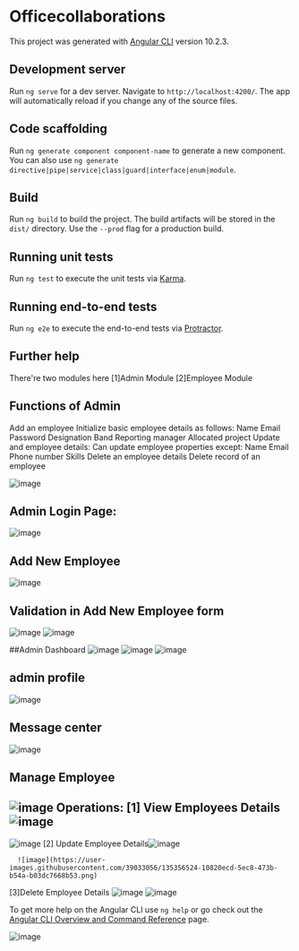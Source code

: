 # Officecollaborations

This project was generated with [Angular CLI](https://github.com/angular/angular-cli) version 10.2.3.

## Development server

Run `ng serve` for a dev server. Navigate to `http://localhost:4200/`. The app will automatically reload if you change any of the source files.

## Code scaffolding

Run `ng generate component component-name` to generate a new component. You can also use `ng generate directive|pipe|service|class|guard|interface|enum|module`.

## Build

Run `ng build` to build the project. The build artifacts will be stored in the `dist/` directory. Use the `--prod` flag for a production build.

## Running unit tests

Run `ng test` to execute the unit tests via [Karma](https://karma-runner.github.io).

## Running end-to-end tests

Run `ng e2e` to execute the end-to-end tests via [Protractor](http://www.protractortest.org/).

## Further help
There're two modules here
[1]Admin Module
[2]Employee Module

## Functions of Admin
Add an employee
Initialize basic employee details as follows:
Name
Email
Password
Designation
Band
Reporting manager
Allocated project
Update and employee details:
Can update employee properties except:
Name
Email
Phone number
Skills 
Delete an employee details
Delete record of an employee

![image](https://user-images.githubusercontent.com/39033056/135323087-085df053-a4a4-4fe2-be25-c5014cc52006.png)

## Admin Login Page:
![image](https://user-images.githubusercontent.com/39033056/135323268-92328fe7-1b23-4eb1-9a34-e7e72f5beeb9.png)

## Add New Employee
![image](https://user-images.githubusercontent.com/39033056/135323633-3a51f6c0-821b-43ca-b409-5125377f7a82.png)
 
 ## Validation in Add New Employee form
![image](https://user-images.githubusercontent.com/39033056/135323870-3fa6584e-8f91-4c9a-82ad-050b03b15b09.png)
![image](https://user-images.githubusercontent.com/39033056/135323936-ddf86146-b93d-453b-9b6c-d7261d40e3e5.png)

##Admin Dashboard
![image](https://user-images.githubusercontent.com/39033056/135324312-aa8f689d-ce37-489b-aa73-89959b55e7af.png)
![image](https://user-images.githubusercontent.com/39033056/135325137-6d9634e9-6492-4351-9dae-d07739922a9b.png)
![image](https://user-images.githubusercontent.com/39033056/135325503-e2bd18d2-976f-4edd-b28f-29b9e8e6a468.png)

## admin profile
![image](https://user-images.githubusercontent.com/39033056/135325580-8f223af2-0363-40d9-a698-038fec1d84f8.png)
## Message center
![image](https://user-images.githubusercontent.com/39033056/135325677-12999516-52ad-469e-950b-4becf287866d.png)

## Manage Employee
![image](https://user-images.githubusercontent.com/39033056/135325780-d608003e-97d0-4c81-8701-5723e54adcd1.png)
 Operations:
[1] View Employees Details ![image](https://user-images.githubusercontent.com/39033056/135356309-38435166-d105-428a-b8e7-b4bede562496.png)
 -----------------------------
 ![image](https://user-images.githubusercontent.com/39033056/135356363-6d202967-b1cd-4114-98a1-45a9ba999a6d.png)
[2] Update Employee Details![image](https://user-images.githubusercontent.com/39033056/135356447-83228e4d-b1ee-449c-b664-2aa32b8a10bc.png)
        
      ![image](https://user-images.githubusercontent.com/39033056/135356524-10820ecd-5ec8-473b-b54a-b03dc7668b53.png)
[3]Delete Employee Details ![image](https://user-images.githubusercontent.com/39033056/135356588-caadabbc-2e69-40e8-9bc7-afe5abc136b0.png)
        ![image](https://user-images.githubusercontent.com/39033056/135356629-89e9010f-279a-4121-b7b4-32b614dbf4b8.png)

 



To get more help on the Angular CLI use `ng help` or go check out the [Angular CLI Overview and Command Reference](https://angular.io/cli) page.

![image](https://user-images.githubusercontent.com/39033056/135322644-83fef9ec-ca66-47ba-a1c0-efbcd34e72cb.png)
